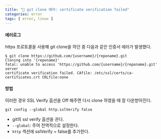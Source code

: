 ```yaml
---
title: "🐛 git clone 에러: certificate verification failed"
categories: error
tags: [ error, linux ]
---
```


#### 에러로그
https 프로토콜을 사용해 git clone을 하던 중 다음과 같은 인증서 에러가 발생했다.
```
$ git clone https://github.com/{username}/{reponame}.git
Cloning into '{reponame}'
fatal: unable to access 'https://github.com/{username}/{reponame}.git' server
certificate verification failed. CAfile: /etc/ssl/certs/ca-certificates.crt CRLfile:none
```

#### 방법
이러한 경우 SSL Verify 옵션을 Off 해주면 다시 clone 하였을 때 잘 다운받아진다.

```
git config --global http.sslVerify false
```
- git의 ssl verify 옵션을 끈다. 
- `--global`:  주어 전역적으로 설정한다.
- `http` 섹션에 sslVerify = false를 추가한다.